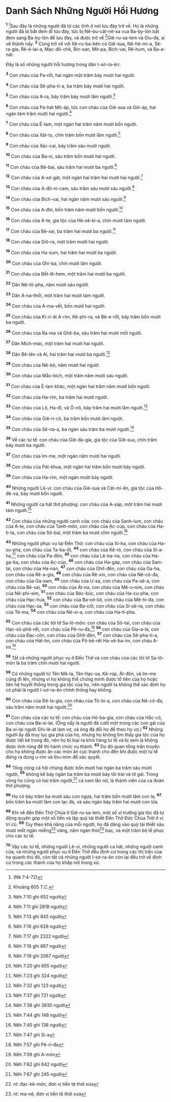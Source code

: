 # Danh Sách Những Người Hồi Hương
<sup><b>1</b></sup> [^1*]Sau đây là những người đã từ các tỉnh ở nơi lưu đày trở về. Họ là những người đã bị bắt đem đi lưu đày, tức bị Nê-bu-cát-nê-xa vua Ba-by-lôn bắt đem sang Ba-by-lôn để lưu đày, và được trở về [^1]Giê-ru-sa-lem và Giu-đa, ai về thành nấy. <sup><b>2</b></sup> Cùng trở về với Xê-ru-ba-bên có Giê-sua, Nê-hê-mi-a, Sê-ra-gia, Rê-ê-lai-a, Mạc-đô-chê, Bin-san, Mít-pa, Bích-vai, Rê-hum, và Ba-a-nát.

Ðây là số những người hồi hương trong dân I-sơ-ra-ên:

<sup><b>3</b></sup> Con cháu của Pa-rốt, hai ngàn một trăm bảy mươi hai người.

<sup><b>4</b></sup> Con cháu của Sê-pha-ti-a, ba trăm bảy mươi hai người.

<sup><b>5</b></sup> Con cháu của A-ra, bảy trăm bảy mươi lăm người.[^2]

<sup><b>6</b></sup> Con cháu của Pa-hát Mô-áp, tức con cháu của Giê-sua và Giô-áp, hai ngàn tám trăm mười hai người.[^3]

<sup><b>7</b></sup> Con cháu của Ê-lam, một ngàn hai trăm năm mươi bốn người.

<sup><b>8</b></sup> Con cháu của Xát-tu, chín trăm bốn mươi lăm người.[^4]

<sup><b>9</b></sup> Con cháu của Xác-cai, bảy trăm sáu mươi người.

<sup><b>10</b></sup> Con cháu của Ba-ni, sáu trăm bốn mươi hai người.

<sup><b>11</b></sup> Con cháu của Bê-bai, sáu trăm hai mươi ba người.[^5]

<sup><b>12</b></sup> Con cháu của A-xơ-gát, một ngàn hai trăm hai mươi hai người.[^6]

<sup><b>13</b></sup> Con cháu của A-đô-ni-cam, sáu trăm sáu mươi sáu người.[^7]

<sup><b>14</b></sup> Con cháu của Bích-vai, hai ngàn năm mươi sáu người.[^8]

<sup><b>15</b></sup> Con cháu của A-đin, bốn trăm năm mươi bốn người.[^9]

<sup><b>16</b></sup> Con cháu của A-te, gia tộc của Hê-xê-ki-a, chín mươi tám người.

<sup><b>17</b></sup> Con cháu của Bê-xai, ba trăm hai mươi ba người.[^10]

<sup><b>18</b></sup> Con cháu của Giô-ra, một trăm mười hai người.

<sup><b>19</b></sup> Con cháu của Ha-sum, hai trăm hai mươi ba người.

<sup><b>20</b></sup> Con cháu của Ghi-ba, chín mươi lăm người.

<sup><b>21</b></sup> Con cháu của Bết-lê-hem, một trăm hai mươi ba người.

<sup><b>22</b></sup> Dân Nê-tô-pha, năm mươi sáu người.

<sup><b>23</b></sup> Dân A-na-thốt, một trăm hai mươi tám người.

<sup><b>24</b></sup> Con cháu của A-ma-vết, bốn mươi hai người.

<sup><b>25</b></sup> Con cháu của Ki-ri-át A-rim, Kê-phi-ra, và Bê-e-rốt, bảy trăm bốn mươi ba người.

<sup><b>26</b></sup> Con cháu của Ra-ma và Ghê-ba, sáu trăm hai mươi mốt người.

<sup><b>27</b></sup> Dân Mích-mác, một trăm hai mươi hai người.

<sup><b>28</b></sup> Dân Bê-tên và Ai, hai trăm hai mươi ba người.[^11]

<sup><b>29</b></sup> Con cháu của Nê-bô, năm mươi hai người.

<sup><b>30</b></sup> Con cháu của Mắc-bích, một trăm năm mươi sáu người.

<sup><b>31</b></sup> Con cháu của Ê-lam khác, một ngàn hai trăm năm mươi bốn người.

<sup><b>32</b></sup> Con cháu của Ha-rim, ba trăm hai mươi người.

<sup><b>33</b></sup> Con cháu của Lô, Ha-đi, và Ô-nô, bảy trăm hai mươi lăm người.[^12]

<sup><b>34</b></sup> Con cháu của Giê-ri-cô, ba trăm bốn mươi lăm người.

<sup><b>35</b></sup> Con cháu của Sê-na-a, ba ngàn sáu trăm ba mươi người.[^13]

<sup><b>36</b></sup> Về các tư tế: con cháu của Giê-đa-gia, gia tộc của Giê-sua, chín trăm bảy mươi ba người.

<sup><b>37</b></sup> Con cháu của Im-me, một ngàn năm mươi hai người.

<sup><b>38</b></sup> Con cháu của Pát-khua, một ngàn hai trăm bốn mươi bảy người.

<sup><b>39</b></sup> Con cháu của Ha-rim, một ngàn mười bảy người.

<sup><b>40</b></sup> Những người Lê-vi: con cháu của Giê-sua và Cát-mi-ên, gia tộc của Hô-đê-va, bảy mươi bốn người.

<sup><b>41</b></sup> Những người ca hát thờ phượng: con cháu của A-sáp, một trăm hai mươi tám người.[^14]

<sup><b>42</b></sup> Con cháu của những người canh cửa: con cháu của Sanh-lum, con cháu của A-te, con cháu của Tanh-môn, con cháu của Ạc-cúp, con cháu của Ha-ti-ta, con cháu của Sô-bai, một trăm ba mươi chín người.[^15]

<sup><b>43</b></sup> Những người phục vụ tại Ðền Thờ: con cháu của Xi-ha, con cháu của Ha-su-pha, con cháu của Ta-ba-ốt, <sup><b>44</b></sup> con cháu của Kê-rô, con cháu của Si-a-ha,[^16] con cháu của Pa-đôn, <sup><b>45</b></sup> con cháu của Lê-ba-na, con cháu của Ha-ga-ba, con cháu của Ạc-cúp, <sup><b>46</b></sup> con cháu của Ha-gáp, con cháu của Sam-lai, con cháu của Ha-nan, <sup><b>47</b></sup> con cháu của Ghít-đên, con cháu của Ga-ha, con cháu của Rê-a-gia, <sup><b>48</b></sup> con cháu của Rê-xin, con cháu của Nê-cô-đa, con cháu của Ga-xam, <sup><b>49</b></sup> con cháu của U-xa, con cháu của Pa-sê-a, con cháu của Bê-sai, <sup><b>50</b></sup> con cháu của Át-na, con cháu của Mê-u-nim, con cháu của Nê-phi-sim, <sup><b>51</b></sup> con cháu của Bác-búc, con cháu của Ha-cu-pha, con cháu của Hạc-hưa, <sup><b>52</b></sup> con cháu của Ba-xơ-lút, con cháu của Mê-hi-đa, con cháu của Hạc-sa, <sup><b>53</b></sup> con cháu của Ba-cốt, con cháu của Si-sê-ra, con cháu của Tê-ma, <sup><b>54</b></sup> con cháu của Nê-xi-a, con cháu của Ha-ti-pha.

<sup><b>55</b></sup> Con cháu của các tôi tớ Sa-lô-môn: con cháu của Sô-tai, con cháu của Hạc-sô-phê-rết, con cháu của Pê-ru-đa,[^17] <sup><b>56</b></sup> con cháu của Gia-a-la, con cháu của Ðạc-côn, con cháu của Ghít-đên, <sup><b>57</b></sup> con cháu của Sê-pha-ti-a, con cháu của Hát-tin, con cháu của Pô-kê-rết Ha-xê-ba-im, con cháu A-mi.[^18]

<sup><b>58</b></sup> Tất cả những người phục vụ ở Ðền Thờ và con cháu của các tôi tớ Sa-lô-môn là ba trăm chín mươi hai người.

<sup><b>59</b></sup> Có những người từ Tên Mê-la, Tên Hạc-sa, Kê-rúp, Át-đôn, và Im-me cùng đi lên, nhưng vì họ không thể chứng minh được tổ tiên của họ hoặc liên hệ huyết thống trong gia tộc của họ, nên người ta không thể xác định họ có phải là người I-sơ-ra-ên chính thống hay không.

<sup><b>60</b></sup> Con cháu của Ðê-la-gia, con cháu của Tô-bi-a, con cháu của Nê-cô-đa, sáu trăm năm mươi hai người.[^19]

<sup><b>61</b></sup> Con cháu của các tư tế: con cháu của Hô-ba-gia, con cháu của Hắc-cô, con cháu của Ba-xi-lai. (Ông nầy là người đã cưới một trong các con gái của Ba-xi-lai người Ghi-lê-át làm vợ, và ông đã đổi họ để theo họ vợ.) <sup><b>62</b></sup> Những người ấy đã truy lục gia phả của họ, nhưng họ không tìm thấy gia tộc của họ được liệt kê trong đó, nên họ bị loại ra khỏi hàng tư tế và bị xem là không được tinh ròng để thi hành chức vụ thánh. <sup><b>63</b></sup> Do đó quan tổng trấn truyền cho họ không được ăn các món ăn cực thánh cho đến khi được một tư tế đứng ra dùng u-rim và thu-mim để xác quyết.

<sup><b>64</b></sup> Tổng cộng cả hội chúng được bốn mươi hai ngàn ba trăm sáu mươi người, <sup><b>65</b></sup> không kể bảy ngàn ba trăm ba mươi bảy tôi trai và tớ gái. Trong vòng họ cũng có hai trăm người,[^20] cả nam lẫn nữ, là thành viên của ca đoàn thờ phượng.

<sup><b>66</b></sup> Họ có bảy trăm ba mươi sáu con ngựa, hai trăm bốn mươi lăm con la, <sup><b>67</b></sup> bốn trăm ba mươi lăm con lạc đà, và sáu ngàn bảy trăm hai mươi con lừa.

<sup><b>68</b></sup> Khi về đến Ðền Thờ Chúa ở Giê-ru-sa-lem, một số vị trưởng gia tộc đã tự động quyên góp một số tiền và lập quỹ tái thiết Ðền Thờ Ðức Chúa Trời ở vị trí cũ. <sup><b>69</b></sup> Tùy theo khả năng của mỗi người, họ đã dâng vào quỹ tái thiết sáu mươi mốt ngàn miếng[^21] vàng, năm ngàn thỏi[^22] bạc, và một trăm bộ lễ phục cho các tư tế.

<sup><b>70</b></sup> Vậy các tư tế, những người Lê-vi, những người ca hát, những người canh cửa, và những người phục vụ ở Ðền Thờ đều định cư trong các thị trấn của họ quanh thủ đô, còn tất cả những người I-sơ-ra-ên còn lại đều trở về định cư trong các thành của họ khắp nơi trong xứ.

[^1]: Khoảng 605 T.C.
[^2]: Nêh 7:10 ghi 652 người
[^3]: Nêh 7:11 ghi 2818 người
[^4]: Nêh 7:13 ghi 845 người
[^5]: Nêh 7:16 ghi 628 người
[^6]: Nêh 7:17 ghi 2322 người
[^7]: Nêh 7:18 ghi 667 người
[^8]: Nêh 7:19 ghi 2067 người
[^9]: Nêh 7:20 ghi 655 người
[^10]: Nêh 7:23 ghi 324 người
[^11]: Nêh 7:32 ghi 123 người
[^12]: Nêh 7:37 ghi 721 người
[^13]: Nêh 7:38 ghi 3930 người
[^14]: Nêh 7:44 ghi 148 người
[^15]: Nêh 7:45 ghi 138 người
[^16]: Nêh 7:47 ghi Si-a
[^17]: Nêh 7:57 ghi Pê-ri-đa
[^18]: Nêh 7:59 ghi A-môn
[^19]: Nêh 7:62 ghi 642 người
[^20]: Nêh 7:67 ghi 245 người
[^21]: nt: đạc-kê-môn, đơn vị tiền tệ thời xưa
[^22]: nt: ma-nê, đơn vị tiền tệ thời xưa
[^1*]: (Nê 7:4-72)
